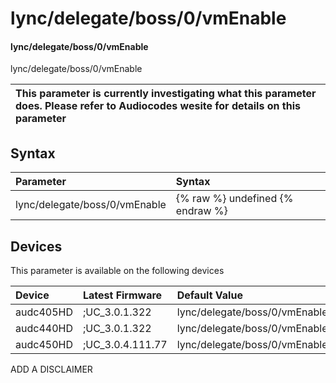 ﻿---
description: lync/delegate/boss/0/vmEnable
search: false
---

# lync/delegate/boss/0/vmEnable

#### lync/delegate/boss/0/vmEnable

lync/delegate/boss/0/vmEnable


| This parameter is currently investigating what this parameter does. Please refer to Audiocodes wesite for details on this parameter | 
| :--- |

## Syntax
| Parameter | Syntax |
| :--- | :--- |
|lync/delegate/boss/0/vmEnable | {% raw %} undefined {% endraw %}|

## Devices
This parameter is available on the following devices

| Device | Latest Firmware | Default Value |
|:---|:---|:---|
| audc405HD | ;UC_3.0.1.322 | lync/delegate/boss/0/vmEnable=0 
| audc440HD | ;UC_3.0.1.322 | lync/delegate/boss/0/vmEnable=0 
| audc450HD | ;UC_3.0.4.111.77 | lync/delegate/boss/0/vmEnable=0 

ADD A DISCLAIMER
